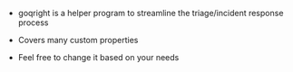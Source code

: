 - goqright is a helper program to streamline the triage/incident response process

- Covers many custom properties

- Feel free to change it based on your needs
